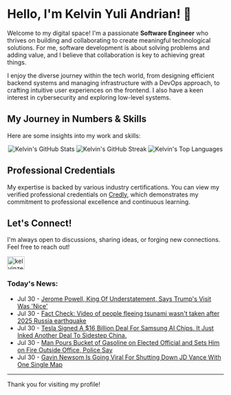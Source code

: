 # Hello, I'm Kelvin Yuli Andrian! 👋

Welcome to my digital space! I'm a passionate **Software Engineer** who thrives on building and collaborating to create meaningful technological solutions. For me, software development is about solving problems and adding value, and I believe that collaboration is key to achieving great things.

I enjoy the diverse journey within the tech world, from designing efficient backend systems and managing infrastructure with a DevOps approach, to crafting intuitive user experiences on the frontend. I also have a keen interest in cybersecurity and exploring low-level systems.

## My Journey in Numbers & Skills

Here are some insights into my work and skills:

<p align="center">
  <img src="https://github-readme-stats.vercel.app/api?username=kelvinzer0&show_icons=true&theme=radical" alt="Kelvin's GitHub Stats" />
  <img src="https://github-readme-streak-stats.herokuapp.com/?user=kelvinzer0&theme=radical" alt="Kelvin's GitHub Streak" />
  <img src="https://github-readme-stats.vercel.app/api/top-langs/?username=kelvinzer0&layout=compact&theme=radical" alt="Kelvin's Top Languages" />
</p>

## Professional Credentials

My expertise is backed by various industry certifications. You can view my verified professional credentials on [Credly](https://www.credly.com/users/kelvin-yuli-andrian/badges), which demonstrates my commitment to professional excellence and continuous learning.

## Let's Connect!

I'm always open to discussions, sharing ideas, or forging new connections. Feel free to reach out!

<p align="left">
    <a href="https://linkedin.com/in/kelvinzero" target="blank"><img align="center" src="https://cdn.jsdelivr.net/npm/simple-icons@3.0.1/icons/linkedin.svg" alt="kelvinzero" height="30" width="40" /></a>
</p>

### Today's News:

<!-- feed start -->
- Jul 30 - [Jerome Powell, King Of Understatement, Says Trump's Visit Was 'Nice'](https://www.yahoo.com/news/articles/jerome-powell-king-understatement-says-205526636.html)
- Jul 30 - [Fact Check: Video of people fleeing tsunami wasn't taken after 2025 Russia earthquake](https://www.yahoo.com/news/articles/fact-check-video-people-fleeing-203000930.html)
- Jul 30 - [Tesla Signed A $16 Billion Deal For Samsung AI Chips. It Just Inked Another Deal To Sidestep China.](https://www.investors.com/news/tesla-lg-energy-elon-musk-stock-market-sidestep-china-deal/?src=A00220&yptr=yahoo)
- Jul 30 - [Man Pours Bucket of Gasoline on Elected Official and Sets Him on Fire Outside Office, Police Say](https://www.yahoo.com/news/articles/man-pours-bucket-gasoline-elected-195617017.html)
- Jul 30 - [Gavin Newsom Is Going Viral For Shutting Down JD Vance With One Single Map](https://www.yahoo.com/news/articles/gavin-newsom-just-shut-jd-185313765.html)
<!-- feed end -->

---

Thank you for visiting my profile!
